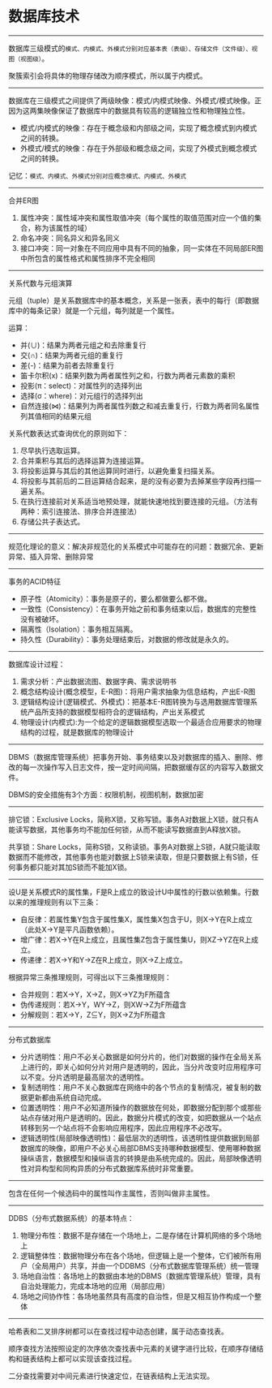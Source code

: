 # 数据库技术

---
数据库三级模式的`模式、内模式、外模式分别对应基本表（表级）、存储文件（文件级）、视图（视图级）`。

聚簇索引会将具体的物理存储改为顺序模式，所以属于内模式。

---
数据库在三级模式之间提供了两级映像：模式/内模式映像、外模式/模式映像。正因为这两集映像保证了数据库中的数据具有较高的逻辑独立性和物理独立性。

- 模式/内模式的映像：存在于概念级和内部级之间，实现了概念模式到内模式之间的转换。
- 外模式/模式的映像：存在于外部级和概念级之间，实现了外模式到概念模式之间的转换。

记忆：`模式、内模式、外模式分别对应概念模式、内模式、外模式`

---
合并ER图

1. 属性冲突：属性域冲突和属性取值冲突（每个属性的取值范围对应一个值的集合，称为该属性的域）
2. 命名冲突：同名异义和异名同义
3. 接口冲突：同一对象在不同应用中具有不同的抽象，同一实体在不同局部ER图中所包含的属性格式和属性排序不完全相同

---
关系代数与元组演算

元组（tuple）是关系数据库中的基本概念，关系是一张表，表中的每行（即数据库中的每条记录）就是一个元组，每列就是一个属性。

运算：

- 并(∪)：结果为两者元组之和去除重复行
- 交(∩)：结果为两者元组的重复行
- 差(-)：结果为前者去除重复行
- 笛卡尔积(x)：结果列数为两者属性列之和，行数为两者元素数的乘积
- 投影(π：select)：对属性列的选择列出
- 选择(σ：where)：对元组行的选择列出
- 自然连接(⋈)：结果列为两者属性列数之和减去重复行，行数为两者同名属性列其值相同的结果元组

关系代数表达式查询优化的原则如下：

1. 尽早执行选取运算。
2. 合并乘积与其后的选择运算为连接运算。
3. 将投影运算与其后的其他运算同时进行，以避免重复扫描关系。
4. 将投影与其前后的二目运算结合起来，是的没有必要为去掉某些字段再扫描一遍关系。
5. 在执行连接前对关系适当地预处理，就能快速地找到要连接的元组。（方法有两种：索引连接法、排序合并连接法）
6. 存储公共子表达式。

---
规范化理论的意义：解决非规范化的关系模式中可能存在的问题：数据冗余、更新异常、插入异常、删除异常

---
事务的ACID特征

- 原子性（Atomicity）：事务是原子的，要么都做要么都不做。
- 一致性（Consistency）：在事务开始之前和事务结束以后，数据库的完整性没有被破坏。
- 隔离性（Isolation）：事务相互隔离。
- 持久性（Durability）：事务处理结束后，对数据的修改就是永久的。

---
数据库设计过程：

1. 需求分析：产出数据流图、数据字典、需求说明书
2. 概念结构设计(概念模型，E-R图)：将用户需求抽象为信息结构，产出E-R图
3. 逻辑结构设计(逻辑模式、外模式)：把基本E-R图转换为与选用数据库管理系统产品所支持的数据模型相符合的逻辑结构，产出关系模式
4. 物理设计(内模式):为一个给定的逻辑数据模型选取一个最适合应用要求的物理结构的过程，就是数据库的物理设计

---
DBMS（数据库管理系统）把事务开始、事务结束以及对数据库的插入、删除、修改的每一次操作写入日志文件，按一定时间间隔，把数据缓存区的内容写入数据文件。

DBMS的安全措施有3个方面：权限机制，视图机制，数据加密

---
排它锁：Exclusive Locks，简称X锁，又称写锁。事务A对数据上X锁，就只有A能读写数据，其他事务均不能加任何锁，从而不能读写数据直到A释放X锁。

共享锁：Share Locks，简称S锁，又称读锁。事务A对数据上S锁，A就只能读取数据而不能修改，其他事务也能对数据上S锁来读取，但是只要数据上有S锁，任何事务都只能对其加S锁而不能加X锁。

---
设U是关系模式R的属性集，F是R上成立的致设计U中属性的行数以依赖集。行数以来的推理规则有以下三条：

- 自反律：若属性集Y包含于属性集X，属性集X包含于U，则X→Y在R上成立（此处X→Y是平凡函数依赖）。
- 增广律：若X→Y在R上成立，且属性集Z包含于属性集U，则XZ→YZ在R上成立。
- 传递律：若X→Y和Y→Z在R上成立，则X→Z上成立。

根据异常三条推理规则，可得出以下三条推理规则：

- 合并规则：若X→Y，X→Z，则X→YZ为F所蕴含
- 伪传递规则：若X→Y，WY→Z，则XW→Z为F所蕴含
- 分解规则：若X→Y，Z⊆Y，则X→Z为F所蕴含

---
分布式数据库

- 分片透明性：用户不必关心数据是如何分片的，他们对数据的操作在全局关系上进行的，即关心如何分片对用户是透明的，因此，当分片改变时应用程序可以不变。分片透明是最高层次的透明性。
- 复制透明性：用户不关心数据库在网络中的各个节点的复制情况，被复制的数据更新都由系统自动完成。
- 位置透明性：用户不必知道所操作的数据放在何处，即数据分配到那个或那些站点存储对用户是透明的。因此，数据分片模式的改变，如把数据从一个站点转移到另一个站点将不会影响应用程序，因此应用程序不必改写。
- 逻辑透明性(局部映像透明性)：最低层次的透明性，该透明性提供数据到局部数据库的映像，即用户不必关心局部DBMS支持哪种数据模型、使用哪种数据操纵语言，数据模型和操纵语言的转换是由系统完成的。因此，局部映像透明性对异构型和同构异质的分布式数据库系统时非常重要。

---
包含在任何一个候选码中的属性叫作主属性，否则叫做非主属性。

---
DDBS（分布式数据系统）的基本特点：

1. 物理分布性：数据不是存储在一个场地上，二是存储在计算机网络的多个场地上
2. 逻辑整体性：数据物理分布在各个场地，但逻辑上是一个整体，它们被所有用户（全局用户）共享，并由一个DDBMS（分布式数据库管理系统）统一管理
3. 场地自治性：各场地上的数据由本地的DBMS（数据库管理系统）管理，具有自治处理能力，完成本场地的应用（局部应用）
4. 场地之间协作性：各场地虽然具有高度的自治性，但是又相互协作构成一个整体

---
哈希表和二叉排序树都可以在查找过程中动态创建，属于动态查找表。

顺序查找方法按照设定的次序依次查找表中元素的关键字进行比较，在顺序存储结构和链表结构上都可以实现该查找过程。

二分查找需要对中间元素进行快速定位，在链表结构上无法实现。
